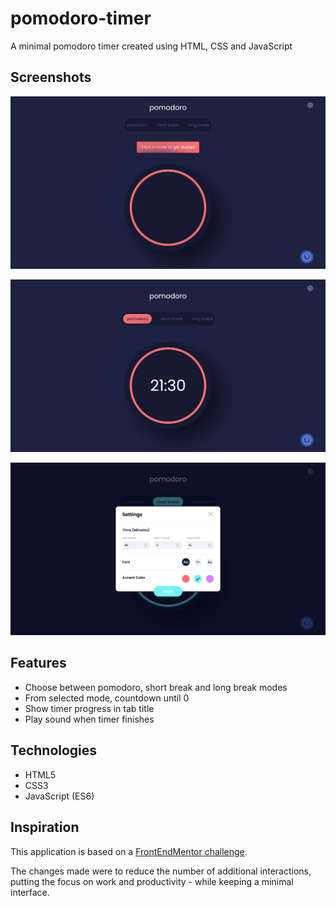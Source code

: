 # pomodoro-timer
A minimal pomodoro timer created using HTML, CSS and JavaScript

## Screenshots
![Pomodoro app asking to choose a starting mode](./screenshots/starting-mode.png)

![Pomodoro app in use in the pomodoro mode](./screenshots/pomodoro.png)

![Settings modal to customise timings, font and accent color](./screenshots/settings-modal.png)

## Features
- Choose between pomodoro, short break and long break modes
- From selected mode, countdown until 0
- Show timer progress in tab title
- Play sound when timer finishes

## Technologies
- HTML5
- CSS3
- JavaScript (ES6)

## Inspiration
This application is based on a [FrontEndMentor challenge](https://www.frontendmentor.io/challenges/pomodoro-app-KBFnycJ6G).

The changes made were to reduce the number of additional interactions, putting the focus on work and productivity - while keeping a minimal interface.
